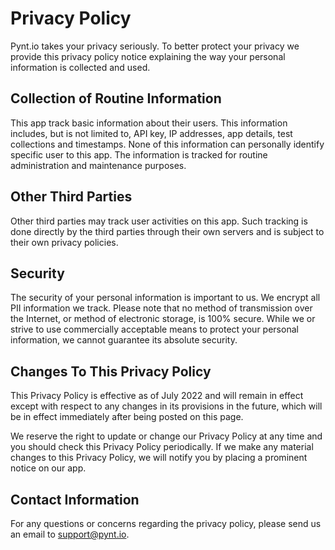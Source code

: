 # Privacy Policy

Pynt.io takes your privacy seriously. To better protect your privacy we provide this privacy policy notice explaining the way your personal information is collected and used.


## Collection of Routine Information

This app track basic information about their users. This information includes, but is not limited to, API key, IP addresses, app details, test collections and timestamps. None of this information can personally identify specific user to this app. The information is tracked for routine administration and maintenance purposes.


## Other Third Parties

Other third parties may track user activities on this app. Such tracking is done directly by the third parties through their own servers and is subject to their own privacy policies.


## Security

The security of your personal information is important to us. We encrypt all PII information we track. Please note that no method of transmission over the Internet, or method of electronic storage, is 100% secure. While we or strive to use commercially acceptable means to protect your personal information, we cannot guarantee its absolute security.


## Changes To This Privacy Policy

This Privacy Policy is effective as of July 2022 and will remain in effect except with respect to any changes in its provisions in the future, which will be in effect immediately after being posted on this page.

We reserve the right to update or change our Privacy Policy at any time and you should check this Privacy Policy periodically. If we make any material changes to this Privacy Policy, we will notify you by placing a prominent notice on our app.


## Contact Information

For any questions or concerns regarding the privacy policy, please send us an email to support@pynt.io.
